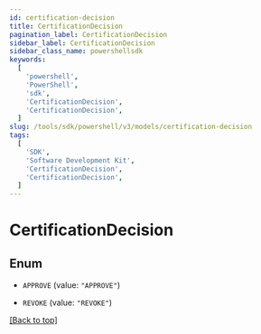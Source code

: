 ```yaml
---
id: certification-decision
title: CertificationDecision
pagination_label: CertificationDecision
sidebar_label: CertificationDecision
sidebar_class_name: powershellsdk
keywords:
  [
    'powershell',
    'PowerShell',
    'sdk',
    'CertificationDecision',
    'CertificationDecision',
  ]
slug: /tools/sdk/powershell/v3/models/certification-decision
tags:
  [
    'SDK',
    'Software Development Kit',
    'CertificationDecision',
    'CertificationDecision',
  ]
---
```


# CertificationDecision

## Enum

- `APPROVE` (value: `"APPROVE"`)

- `REVOKE` (value: `"REVOKE"`)

[[Back to top]](#)
